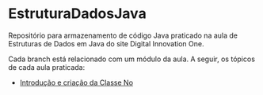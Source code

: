 # EstruturaDadosJava
Repositório para armazenamento de código Java praticado na aula de Estruturas de Dados em Java do site Digital Innovation One.

Cada branch está relacionado com um módulo da aula. A seguir, os tópicos de cada aula praticada:

* [Introdução e criação da Classe No](https://github.com/diogosfpinto/EstruturaDadosJava/tree/1-conceitoNo)
